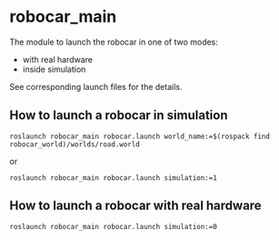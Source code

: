 # robocar_main

The module to launch the robocar in one of two modes: 
* with real hardware
* inside simulation


See corresponding launch files for the details.


## How to launch a robocar in simulation

    roslaunch robocar_main robocar.launch world_name:=$(rospack find robocar_world)/worlds/road.world 
    
or 
    
    roslaunch robocar_main robocar.launch simulation:=1
    
    
## How to launch a robocar with real hardware

    roslaunch robocar_main robocar.launch simulation:=0

